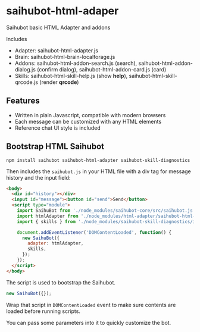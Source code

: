 # saihubot-html-adaper

Saihubot basic HTML Adapter and addons

Includes

* Adapter: saihubot-html-adapter.js
* Brain: saihubot-html-brain-localforage.js
* Addons: saihubot-html-addon-search.js (search), saihubot-html-addon-dialog.js (confirm dialog), saihubot-html-addon-card.js (card)
* Skills: saihubot-html-skill-help.js (show **help**),
saihubot-html-skill-qrcode.js (render **qrcode**)

## Features

* Written in plain Javascript, compatible with modern browsers
* Each message can be customized with any HTML elements
* Reference chat UI style is included

## Bootstrap HTML Saihubot

`npm install saihubot saihubot-html-adapter saihubot-skill-diagnostics`

Then includes the `saihubot.js` in your HTML file with a div tag for message history and the input field:

```html
<body>
  <div id="history"></div>
  <input id="message"><button id="send">Send</button>
  <script type="module">
    import SaihuBot from './node_modules/saihubot-core/src/saihubot.js';
    import htmlAdapter from './node_modules/html-adapter/saihubot-html-adapter.js';
    import { skills } from './node_modules/saihubot-skill-diagnostics/index.js';

    document.addEventListener('DOMContentLoaded', function() {
      new SaihuBot({
        adapter: htmlAdapter,
        skills,
      });
    });
  </script>
</body>
```

The script is used to bootstrap the Saihubot.

```js
new SaihuBot({});
```

Wrap that script in `DOMContentLoaded` event to make sure contents are loaded before running scripts.

You can pass some parameters into it to quickly customize the bot.
